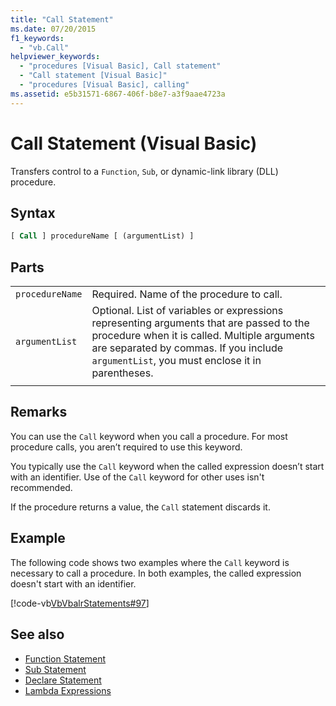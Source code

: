 ```yaml
---
title: "Call Statement"
ms.date: 07/20/2015
f1_keywords:
  - "vb.Call"
helpviewer_keywords:
  - "procedures [Visual Basic], Call statement"
  - "Call statement [Visual Basic]"
  - "procedures [Visual Basic], calling"
ms.assetid: e5b31571-6867-406f-b8e7-a3f9aae4723a
---
```

# Call Statement (Visual Basic)

Transfers control to a `Function`, `Sub`, or dynamic-link library (DLL) procedure.  
  
## Syntax  
  
```vb  
[ Call ] procedureName [ (argumentList) ]  
```  
  
## Parts  

|||
|---|---|
|`procedureName`|Required. Name of the procedure to call.|
|`argumentList`|Optional. List of variables or expressions representing arguments that are passed to the procedure when it is called. Multiple arguments are separated by commas. If you include `argumentList`, you must enclose it in parentheses.|
|||
  
## Remarks

 You can use the `Call` keyword when you call a procedure. For most procedure calls, you aren’t required to use this  keyword.

 You typically use the `Call` keyword when the called expression doesn’t start with an identifier. Use of the `Call` keyword for other uses isn't recommended.

 If the procedure returns a value, the `Call` statement discards it.

## Example

 The following code shows two examples where the `Call` keyword is necessary to call a procedure. In both examples, the called expression doesn't start with an identifier.

 [!code-vb[VbVbalrStatements#97](~/samples/snippets/visualbasic/VS_Snippets_VBCSharp/VbVbalrStatements/VB/Class1.vb#97)]  
  
## See also

- [Function Statement](function-statement.md)
- [Sub Statement](sub-statement.md)
- [Declare Statement](declare-statement.md)
- [Lambda Expressions](../../programming-guide/language-features/procedures/lambda-expressions.md)
